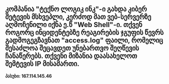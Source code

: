 ## კომპანია "ტექნო ლოგიკ ინკ"-ი გახდა კიბერ შეტევის მსხვეპლი, კერძოდ მათ ვებ-სერვერზე აღმოჩენილი იქნა ე.წ "Web Shell"-ი. თქვენ როგორც ინციდენტებზე რეაგირების ჯგუფის წევრს გადმოგეგზავნათ "access.log" ფაილი, რომელიც შესაძლოა შეცავდეთ უნებართვო შეღწევის ჩანაწერებს. თქვენი მიზანია დაასახელოთ შემტევის IP მისამართი.

**პასუხი: 167.114.145.46**